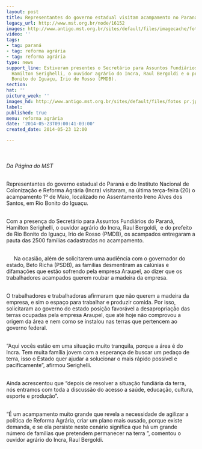 ```yaml
---
layout: post
title: Representantes do governo estadual visitam acampamento no Paraná
legacy_url: http://www.mst.org.br/node/16152
images: http://www.antigo.mst.org.br/sites/default/files/imagecache/foto_destaque/fotos pr.jpg
video: ''
tags:
- tag: paraná
- tag: reforma agrária
- tag: reforma agrária
type: news
support_line: Estiveram presentes o Secretário para Assuntos Fundiários do Paraná,
  Hamilton Serighelli, o ouvidor agrário do Incra, Raul Bergoldi e o prefeito de Rio
  Bonito do Iguaçu, Irio de Rosso (PMDB).
section: 
hat: ''
picture_week: ''
images_hd: http://www.antigo.mst.org.br/sites/default/files/fotos pr.jpg
label: 
published: true
menu: reforma agrária
date: '2014-05-23T09:00:41-03:00'
created_date: 2014-05-23 12:00

---
```

<p><img style="margin: 10px;" src="http://www.antigo.mst.org.br/sites/default/files/fotos%20pr.jpg" alt=""><br><br><em>Da Página do MST</em></p><p><br>Representantes do governo estadual do Paraná e do Instituto Nacional de Colonização e Reforma Agrária (Incra) visitaram, na última terça-feira (20) o acampamento 1º de Maio, localizado no Assentamento Ireno Alves dos Santos, em Rio Bonito do Iguaçu.</p><p><br>Com a presença do Secretário para Assuntos Fundiários do Paraná, Hamilton Serighelli, o ouvidor agrário do Incra, Raul Bergoldi, &nbsp;e do prefeito de Rio Bonito do Iguaçu, Irio de Rosso (PMDB), os acampados entregaram a pauta das 2500 famílias cadastradas no acampamento.</p><p><img style="margin: 10px; float: left;" src="http://www.antigo.mst.org.br/sites/default/files/1%20de%20maio_PR.jpg" alt=""><br>Na ocasião, além de solicitarem uma audiência com o governador do estado, Beto Richa (PSDB), as famílias desmentiram as calúnias e difamações que estão sofrendo pela empresa Araupel, ao dizer que os trabalhadores acampados querem roubar a madeira da empresa.</p><p><br>O trabalhadores e trabalhadoras afirmaram que não querem a madeira da empresa, e sim o espaço para trabalhar e produzir comida. Por isso, solicitaram ao governo do estado posição favorável a desapropriação das terras ocupadas pela empresa Araupel, que até hoje não comprovou a origem da área e nem como se instalou nas terras que pertencem ao governo federal.</p><p><br>“Aqui vocês estão em uma situação muito tranquila, porque a área é do Incra. Tem muita família jovem com a esperança de buscar um pedaço de terra, isso o Estado quer ajudar a solucionar o mais rápido possível e pacificamente”, afirmou Serighelli.&nbsp;</p><p><br>Ainda acrescentou que “depois de resolver a situação fundiária da terra, nós entramos com toda a discussão do acesso a saúde, educação, cultura, esporte e produção”.</p><p><br>“É um acampamento muito grande que revela a necessidade de agilizar a política de Reforma Agrária, criar um plano mais ousado, porque existe demanda, e se ela persiste neste cenário significa que há um grande número de famílias que pretendem permanecer na terra ”, comentou o ouvidor agrário do Incra, Raul Bergoldi.</p><div>&nbsp;<img style="margin: 10px;" src="http://www.antigo.mst.org.br/sites/default/files/barracos_1%20de%20maio.jpg" alt=""></div>
